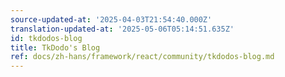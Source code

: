 ```yaml
---
source-updated-at: '2025-04-03T21:54:40.000Z'
translation-updated-at: '2025-05-06T05:14:51.635Z'
id: tkdodos-blog
title: TkDodo's Blog
ref: docs/zh-hans/framework/react/community/tkdodos-blog.md
---
```

